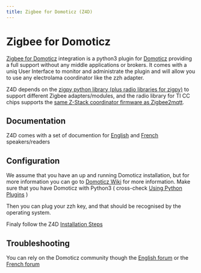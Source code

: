 ```yaml
---
title: Zigbee for Domoticz (Z4D)
---
```


# Zigbee for Domoticz

[Zigbee for Domoticz](https://github.com/zigbeefordomoticz/Domoticz-Zigbee.git) integration is a python3 plugin for [Domoticz](https://www.domoticz.com/) providing a full support without any middle applications or brokers. It comes with a uniq User Interface to monitor and administrate the plugin and will allow you to use any electrolama coordinator like the zzh adapter.

Z4D depends on the [zigpy python library (plus radio libraries for zigpy)](https://github.com/zigpy/) to support different Zigbee adapters/modules, and the radio library for TI CC chips supports the [same Z-Stack coordinator firmware as Zigbee2mqtt](https://github.com/Koenkk/Z-Stack-firmware/tree/master/coordinator).

## Documentation

Z4D comes with a set of documention for [English](https://zigbeefordomoticz.github.io/wiki/en-eng) and [French](https://zigbeefordomoticz.github.io/wiki/fr-fr) speakers/readers

## Configuration

We assume that you have an up and running Domoticz installation, but for more information you can go to [Domoticz Wiki](https://www.domoticz.com/wiki/Main_Page) for more information. Make sure that you have Domoticz with Python3 ( cross-check [Using Python Plugins](https://www.domoticz.com/wiki/Using_Python_plugins) )

Then you can plug your zzh key, and that should be recognised by the operating system.

Finaly follow the Z4D [Installation Steps](https://zigbeefordomoticz.github.io/wiki/en-eng/#installation)

## Troubleshooting

You can rely on the Domoticz community though the [English forum](https://www.domoticz.com/forum/viewforum.php?f=68) or the [French forum](https://easydomoticz.com/forum/viewforum.php?f=28)
